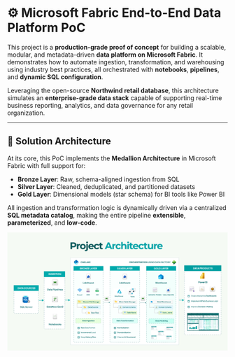 # ⚙️ Microsoft Fabric End-to-End Data Platform PoC  

This project is a **production-grade proof of concept** for building a scalable, modular, and metadata-driven **data platform on Microsoft Fabric**. It demonstrates how to automate ingestion, transformation, and warehousing using industry best practices, all orchestrated with **notebooks**, **pipelines**, and **dynamic SQL configuration**.

Leveraging the open-source **Northwind retail database**, this architecture simulates an **enterprise-grade data stack** capable of supporting real-time business reporting, analytics, and data governance for any retail organization.

---

## 🧱 Solution Architecture

At its core, this PoC implements the **Medallion Architecture** in Microsoft Fabric with full support for:

- **Bronze Layer**: Raw, schema-aligned ingestion from SQL  
- **Silver Layer**: Cleaned, deduplicated, and partitioned datasets  
- **Gold Layer**: Dimensional models (star schema) for BI tools like Power BI

All ingestion and transformation logic is dynamically driven via a centralized **SQL metadata catalog**, making the entire pipeline **extensible**, **parameterized**, and **low-code**.

![Fabric Architecture Diagram](https://raw.githubusercontent.com/yassinemahboub/fabric_data-platform/refs/heads/main/IMAGES/Project%20Archi.png)



